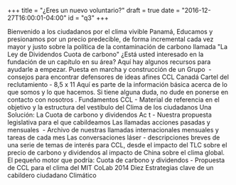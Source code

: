 +++
title = "¿Eres un nuevo voluntario?"
draft = true
date = "2016-12-27T16:00:01-04:00"
id = "q3"
+++

Bienvenido a los ciudadanos por el clima vivible Panamá, Educamos y presionamos por un precio predecible, de forma incremental cada vez mayor y justo sobre la política de la contaminación de carbono llamada "La Ley de Dividendos Cuota de carbono"
¿Está usted interesado en la fundación de un capítulo en su área? Aquí hay algunos recursos para ayudarle a empezar.
Puesta en marcha y construcción de un Grupo  - consejos para encontrar defensores de ideas afines
CCL Canadá Cartel del reclutamiento - 8,5 x 11
Aquí es parte de la información básica acerca de lo que somos y lo que hacemos. Si tiene alguna duda, no dude en ponerse en contacto con nosotros .
Fundamentos CCL - Material de referencia en el objetivo y la estructura del vestíbulo del Clima de los ciudadanos
Una Solución: La Cuota de carbono y dividendos Ac t - Nuestra propuesta legislativa para el que cabildeamos
Las llamadas acciones pasadas y mensuales  - Archivo de nuestras llamadas internacionales mensuales y tareas de cada mes
Las conversaciones láser - descripciones breves de una serie de temas de interés para CCL, desde el impacto del TLC sobre el precio de carbono y dividendos al impacto de China sobre el clima global.
El pequeño motor que podría: Cuota de carbono y dividendos - Propuesta de CCL para el clima del MIT CoLab 2014
Diez Estrategias clave de un cabildero ciudadano Climático
